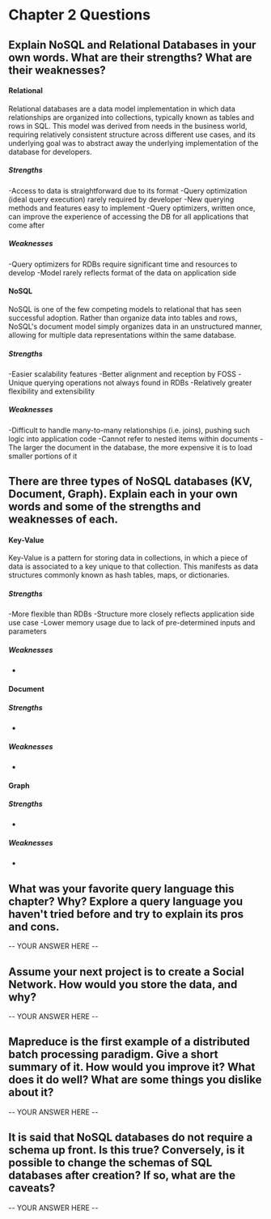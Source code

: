 # Chapter 2 Questions

## Explain NoSQL and Relational Databases in your own words. What are their strengths? What are their weaknesses?

#### Relational
Relational databases are a data model implementation in which data relationships are organized into collections, typically known as tables and rows in SQL. This model was derived from needs in the business world, requiring relatively consistent structure across different use cases, and its underlying goal was to abstract away the underlying implementation of the database for developers. 

##### Strengths
-Access to data is straightforward due to its format
-Query optimization (ideal query execution) rarely required by developer
-New querying methods and features easy to implement
-Query optimizers, written once, can improve the experience of accessing the DB for all applications that come after

##### Weaknesses
-Query optimizers for RDBs require significant time and resources to develop
-Model rarely reflects format of the data on application side

#### NoSQL
NoSQL is one of the few competing models to relational that has seen successful adoption. Rather than organize data into tables and rows, NoSQL's document model simply organizes data in an unstructured manner, allowing for multiple data representations within the same database.

##### Strengths
-Easier scalability features
-Better alignment and reception by FOSS
-Unique querying operations not always found in RDBs
-Relatively greater flexibility and extensibility

##### Weaknesses
-Difficult to handle many-to-many relationships (i.e. joins), pushing such logic into application code
-Cannot refer to nested items within documents
-The larger the document in the database, the more expensive it is to load smaller portions of it

## There are three types of NoSQL databases (KV, Document, Graph). Explain each in your own words and some of the strengths and weaknesses of each.

#### Key-Value
Key-Value is a pattern for storing data in collections, in which a piece of data is associated to a key unique to that collection. This manifests as data structures commonly known as hash tables, maps, or dictionaries.

##### Strengths
-More flexible than RDBs
-Structure more closely reflects application side use case
-Lower memory usage due to lack of pre-determined inputs and parameters

##### Weaknesses
-

#### Document

##### Strengths
-
##### Weaknesses
-
#### Graph

##### Strengths
-
##### Weaknesses
-

## What was your favorite query language this chapter? Why? Explore a query language you haven't tried before and try to explain its pros and cons.

-- YOUR ANSWER HERE --

## Assume your next project is to create a Social Network. How would you store the data, and why?

-- YOUR ANSWER HERE --

## Mapreduce is the first example of a distributed batch processing paradigm. Give a short summary of it. How would you improve it? What does it do well? What are some things you dislike about it?

-- YOUR ANSWER HERE --

## It is said that NoSQL databases do not require a schema up front. Is this true? Conversely, is it possible to change the schemas of SQL databases after creation? If so, what are the caveats?

-- YOUR ANSWER HERE --
